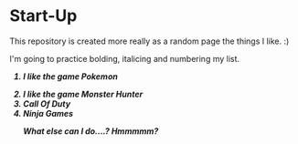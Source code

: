 # Start-Up
This repository is created more really as a random page the things I like. :)


I'm going to practice bolding, italicing and numbering my list.

<b> <i> <ol> <li>I like the game Pokemon
<li> I like the game Monster Hunter
<li> Call Of Duty
<li> Ninja Games

What else can I do....? Hmmmmm?

